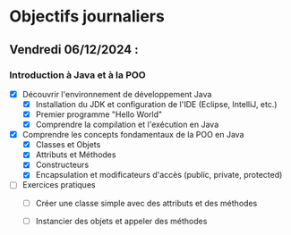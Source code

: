 # Objectifs journaliers

## Vendredi 06/12/2024 :

### Introduction à Java et à la POO

- [x] Découvrir l'environnement de développement Java
  - [x] Installation du JDK et configuration de l'IDE (Eclipse, IntelliJ, etc.)
  - [x] Premier programme "Hello World"
  - [x] Comprendre la compilation et l'exécution en Java

- [x] Comprendre les concepts fondamentaux de la POO en Java
  - [x] Classes et Objets
  - [x] Attributs et Méthodes
  - [x] Constructeurs
  - [x] Encapsulation et modificateurs d'accès (public, private, protected)

- [ ] Exercices pratiques
  - [ ] Créer une classe simple avec des attributs et des méthodes
  - [ ] Instancier des objets et appeler des méthodes 
  
